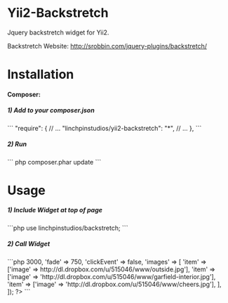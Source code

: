 Yii2-Backstretch
===============

Jquery backstretch widget for Yii2.

Backstretch Website: http://srobbin.com/jquery-plugins/backstretch/


Installation
===============

<h4>Composer:</h4>

<h5>1) Add to your composer.json</h5>
```
"require": {
  // ...
  "linchpinstudios/yii2-backstretch": "*",
  // ...
},
```

<h5>2) Run</h5>
```
php composer.phar update
```


Usage
===============

<h5>1) Include Widget at top of page</h5>
```php
use linchpinstudios/backstretch;
```

<h5>2) Call Widget</h5>
```php
<?php
  echo Backstrech::widget([
    'duration' => 3000,
    'fade' => 750,
    'clickEvent' => false,
    'images' => [
      'item' => ['image' => http://dl.dropbox.com/u/515046/www/outside.jpg'],
      'item' => ['image' => 'http://dl.dropbox.com/u/515046/www/garfield-interior.jpg'],
      'item' => ['image' => 'http://dl.dropbox.com/u/515046/www/cheers.jpg'],
    ],
  ]);
?>
```

